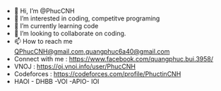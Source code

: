 - 👋 Hi, I’m @PhucCNH
- 👀 I’m interested in coding, competitve programing
- 🌱 I’m currently learning code
- 💞️ I’m looking to collaborate on coding.
- 📫 How to reach me QPhucCNH@gmail.com,quangphuc6a40@gmail.com
- Connect with me : https://www.facebook.com/quangphuc.bui.3958/
- VNOJ : https://oj.vnoi.info/user/PhucCNH
- Codeforces : https://codeforces.com/profile/PhuctinCNH
- HAOI - DHBB -VOI -APIO- IOI 

<!---
PhucCNH/PhucCNH is a ✨ special ✨ repository because its `README.md` (this file) appears on your GitHub profile.
You can click the Preview link to take a look at your changes.
--->
